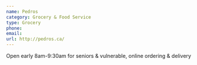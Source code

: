```yaml
---
name: Pedros
category: Grocery & Food Service
type: Grocery
phone: 
email: 
url: http://pedros.ca/
---
```


Open early 8am-9:30am for seniors & vulnerable, online ordering & delivery